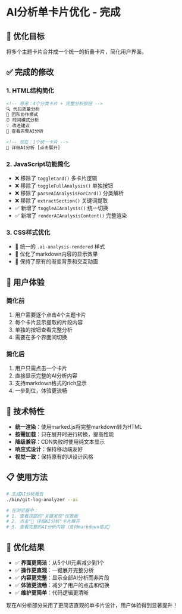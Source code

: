# AI分析单卡片优化 - 完成

## 🎯 **优化目标**
将多个主题卡片合并成一个统一的折叠卡片，简化用户界面。

## ✅ **完成的修改**

### **1. HTML结构简化**
```html
<!-- 原来：4个分类卡片 + 完整分析按钮 -->
🔍 代码质量分析
👥 团队协作模式  
⏰ 时间模式分析
💡 改进建议
📄 查看完整AI分析

<!-- 现在：1个统一卡片 -->
🤖 详细AI分析 [点击展开]
```

### **2. JavaScript功能简化**
- ❌ 移除了 `toggleCard()` 多卡片逻辑
- ❌ 移除了 `toggleFullAnalysis()` 单独按钮
- ❌ 移除了 `parseAIAnalysisForCard()` 分类解析
- ❌ 移除了 `extractSection()` 关键词提取
- ✅ 新增了 `toggleAIAnalysis()` 统一切换
- ✅ 新增了 `renderAIAnalysisContent()` 完整渲染

### **3. CSS样式优化**
- 🎨 统一的 `.ai-analysis-rendered` 样式
- 📱 优化了markdown内容的显示效果
- 🎯 保持了原有的渐变背景和交互动画

## 🚀 **用户体验**

### **简化前**
1. 用户需要逐个点击4个主题卡片
2. 每个卡片显示提取的片段内容  
3. 单独的按钮查看完整分析
4. 需要在多个界面间切换

### **简化后**
1. 用户只需点击一个卡片
2. 直接显示完整的AI分析内容
3. 支持markdown格式的rich显示
4. 一步到位，体验更流畅

## 🔧 **技术特性**

- **统一渲染**：使用marked.js将完整markdown转为HTML
- **按需加载**：只在展开时进行转换，提高性能
- **降级兼容**：CDN失败时使用纯文本显示
- **响应式设计**：保持移动端友好
- **视觉一致**：保持原有的UI设计风格

## 📋 **使用方法**

```bash
# 生成AI分析报告
./bin/git-log-analyzer --ai

# 在浏览器中：
# 1. 查看顶部的"关键发现"仪表板
# 2. 点击"🤖 详细AI分析"卡片展开
# 3. 查看完整的AI分析内容（支持markdown格式）
```

## 🎉 **优化结果**

- ✅ **界面更简洁**：从5个UI元素减少到1个
- ✅ **操作更直观**：一键展开完整分析
- ✅ **内容更完整**：显示全部AI分析而非片段
- ✅ **体验更流畅**：减少了用户的点击和切换
- ✅ **维护更简单**：代码逻辑更清晰

现在AI分析部分采用了更简洁直观的单卡片设计，用户体验得到显著提升！
